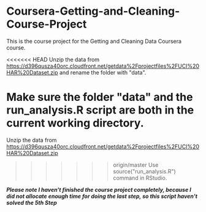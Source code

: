 # Coursera-Getting-and-Cleaning-Course-Project


This is the course project for the Getting and Cleaning Data Coursera course.

<<<<<<< HEAD
Unzip the data from https://d396qusza40orc.cloudfront.net/getdata%2Fprojectfiles%2FUCI%20HAR%20Dataset.zip and rename the folder with "data".

Make sure the folder "data" and the run_analysis.R script are both in the current working directory.
=======
Unzip the data from https://d396qusza40orc.cloudfront.net/getdata%2Fprojectfiles%2FUCI%20HAR%20Dataset.zip
>>>>>>> origin/master
Use source("run_analysis.R") command in RStudio. 

***Please note I haven't finished the course project completely, because I did not allocate enough time
for doing the last step, so this script haven't solved the 5th Step***


